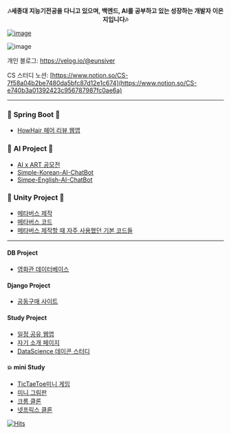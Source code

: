  __<center>🎶세종대 지능기전공을 다니고 있으며, 백엔드, AI를 공부하고 있는 성장하는 개발자 이은지입니다🎶</center>__
 
[![image](https://user-images.githubusercontent.com/76419984/203124522-da400682-0592-4686-9036-cb69f9f0d2f0.png)](https://www.aitimes.kr/news/articleView.html?idxno=23653)

![image](https://user-images.githubusercontent.com/76419984/203124051-d42d98b6-489b-47de-9913-b72e02f1c985.png)

개인 블로그: https://velog.io/@eunsiver

CS 스터디 노션: [https://www.notion.so/CS-7f58a04b2be7480da5bfc87d12e1c674](https://www.notion.so/CS-e740b3a01392423c956787987fc0ae6a)

---
 
###  💠 __Spring Boot__ 💠
- [HowHair 헤어 리뷰 웹앱](https://github.com/eunsiver/HowHair)
 

### 💠 __AI Project__ 💠
- [AI x ART 공모전](https://github.com/eunsiver/aichatWithFlask)
- [Simple-Korean-AI-ChatBot](https://github.com/eunsiver/Chatbot_data)
- [Simpe-English-AI-ChatBot](https://github.com/eunsiver/English_ai_chatbot)

### 💠 __Unity Project__ 💠
-  [메타버스 제작](https://github.com/eunsiver/unity_UDAUM)
-  [메타버스 코드](https://github.com/eunsiver/U_Unity)
-  [메타버스 제작할 때 자주 사용했던 기본 코드들](https://github.com/eunsiver/Unity)

---

####  __DB Project__
- [영화관 데이터베이스](https://github.com/eunsiver/MovieDB_Database_Modeling)

####  __Django Project__
- [공동구매 사이트](https://github.com/eunsiver/GroupBuyingSite)

####  __Study Project__
- [일정 공유 웹앱](https://github.com/eunsiver/WhenWeMeet-)
- [자기 소개 페이지](https://github.com/eunsiver/myHomepage)
- [DataScience 데이콘 스터디](https://github.com/eunsiver/DataScience)

#### 💥 __mini Study__
- [TicTaeToe미니 게임](https://github.com/eunsiver/TicTaeToe_MiniGame/tree/main)
- [미니 그림판](https://github.com/eunsiver/PaintJS)
- [크롬 클론](https://github.com/eunsiver/ToDoList)
- [넷프릭스 클론](https://github.com/eunsiver/Neflix)

[![Hits](https://hits.seeyoufarm.com/api/count/incr/badge.svg?url=https%3A%2F%2Fgithub.com%2Feunsiver&count_bg=%2379C83D&title_bg=%23555555&icon=&icon_color=%23E7E7E7&title=hits&edge_flat=false)](https://hits.seeyoufarm.com)

<!--
**eunsiver/eunsiver** is a ✨ _special_ ✨ repository because its `README.md` (this file) appears on your GitHub profile.



- 🔭 I’m student of Sejong University
- 🌱 I’m currently learning "Spring-Boot for Backend"
